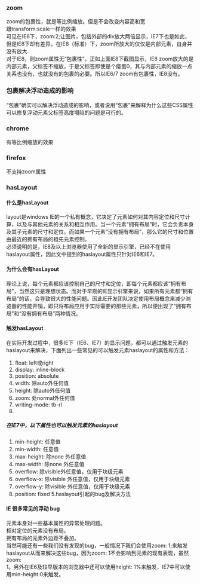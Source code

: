 ### zoom
zoom的包裹性，就是等比例缩放。但是不会改变内容高和宽  
跟transform:scale一样的效果    
可见在IE6下，zoom:2;让图片，包括外部的div放大两倍显示，IE7下也是如此，但是IE8下却有差异，在IE8（标准）下，zoom所放大的仅仅是内部元素，自身并没有放大.  
对于IE8，则zoom属性无“包裹性”，正如上面IE8下截图显示，IE8 zoom放大的是内部元素，父标签不缩放，于是父标签即使是个痿蛋0，其与内部元素的缩放一点关系也没有，也就没有的包裹的必要。所以IE6/7 zoom有包裹性，IE8没有。  


### 包裹解决浮动造成的影响
“包裹”确实可以解决浮动造成的影响，或者说用“包裹”来解释为什么这些CSS属性可以修复浮动元素父标签高度塌陷的问题是可行的。

### chrome
有等比例缩放的效果
### firefox
不支持zoom属性

### hasLayout
#### 什么是hasLayout
layout是windows IE的一个私有概念，它决定了元素如何对其内容定位和尺寸计算，以及与其他元素的关系和相互作用。当一个元素“拥有布局”时，它会负责本身及其子元素的尺寸和定位。而如果一个元素“没有拥有布局”，那么它的尺寸和位置由最近的拥有布局的祖先元素控制。  
必须说明的是，IE8及以上浏览器使用了全新的显示引擎，已经不在使用haslayout属性，因此文中提到的haslayout属性只针对IE6和IE7。  
#### 为什么会有hasLayout
理论上说，每个元素都应该控制自己的尺寸和定位，即每个元素都应该“拥有布局”，当然这只是理想状态。而对于早期的IE显示引擎来说，如果所有元素都“拥有布局”的话，会导致很大的性能问题。因此IE开发团队决定使用布局概念来减少浏览器的性能开销，即只将布局应用于实际需要的那些元素，所以便出现了“拥有布局”和“没有拥有布局”两种情况。  

#### 触发hasLayout
在实际开发过程中，很多IE下（IE6、IE7）的显示问题，都可以通过触发元素的haslayout来解决，下面列出一些常见的可以触发元素haslayout的属性和方法：  
1. float: left或right  
2. display: inline-block  
3. position: absolute  
4. width: 除auto外任何值  
5. height: 除auto外任何值  
6. zoom: 处normal外任何值  
7. writing-mode: tb-rl  
8. 
##### 在IE7中，以下属性也可以触发元素的haslayout    
1. min-height: 任意值
2. min-width: 任意值
3. max-height: 除none 外任意值
4. max-width: 除none 外任意值
5. overflow: 除visible外任意值，仅用于块级元素
6. overflow-x: 除visible 外任意值，仅用于块级元素
7. overflow-y: 除visible 外任意值，仅用于块级元素
8. position: fixed
5.haslayout引起的bug及解决方法

#### IE 很多常见的浮动 bug 
元素本身对一些基本属性的异常处理问题。  
相对定位的元素没有布局。  
拥有布局的元素外边距不叠加。  
当然可能还有一些我们没有发现的bug，一般情况下我们会使用zoom:   1;来触发haslayout从而来解决这些bug，因为zoom: 
1不会影响到元素的现有表现，虽然zoom:   
1。另外在IE6及较早版本的浏览器中还可以使用height: 1%来触发，IE7中可以使用min-height:0来触发。   


